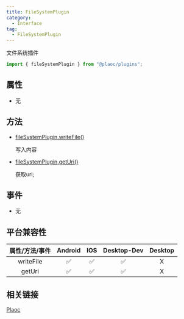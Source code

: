 ```yaml
---
title: FileSystemPlugin
category:
  - Interface
tag:
  - FileSystemPlugin
---
```


文件系统插件

```js
import { fileSystemPlugin } from "@plaoc/plugins";
```

## 属性

  - 无

## 方法

  - [fileSystemPlugin.writeFile()](./write-file.md)

    写入内容

  - [fileSystemPlugin,getUri()](./get-uri.md)

    获取uri;

## 事件

  - 无



## 平台兼容性

| 属性/方法/事件 | Android | IOS | Desktop-Dev | Desktop |
|:------------:|:-------:|:---:|:-----------:|:-------:|
| writeFile    | ✅      | ✅  | ✅          | X       |
| getUri       | ✅      | ✅  | ✅          | X       |

## 相关链接

[Plaoc](../../)


